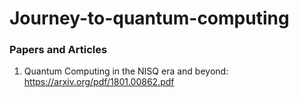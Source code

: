 # Journey-to-quantum-computing
### Papers and Articles
1. Quantum Computing in the NISQ era and beyond: https://arxiv.org/pdf/1801.00862.pdf
